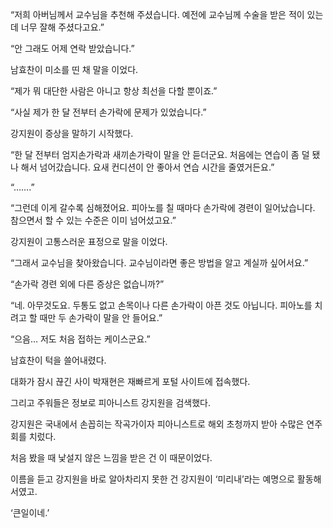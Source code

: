 “저희 아버님께서 교수님을 추천해 주셨습니다. 예전에 교수님께 수술을 받은 적이 있는데 너무 잘해 주셨다고요.”

“안 그래도 어제 연락 받았습니다.”

남효찬이 미소를 띤 채 말을 이었다.

“제가 뭐 대단한 사람은 아니고 항상 최선을 다할 뿐이죠.”

“사실 제가 한 달 전부터 손가락에 문제가 있었습니다.”

강지원이 증상을 말하기 시작했다.

“한 달 전부터 엄지손가락과 새끼손가락이 말을 안 듣더군요. 처음에는 연습이 좀 덜 됐나 해서 넘어갔습니다. 요새 컨디션이 안 좋아서 연습 시간을 줄였거든요.”

“…….”

“그런데 이게 갈수록 심해졌어요. 피아노를 칠 때마다 손가락에 경련이 일어났습니다. 참으면서 할 수 있는 수준은 이미 넘어섰고요.”

강지원이 고통스러운 표정으로 말을 이었다.

“그래서 교수님을 찾아왔습니다. 교수님이라면 좋은 방법을 알고 계실까 싶어서요.”

“손가락 경련 외에 다른 증상은 없습니까?”

“네. 아무것도요. 두통도 없고 손목이나 다른 손가락이 아픈 것도 아닙니다. 피아노를 치려고 할 때만 두 손가락이 말을 안 들어요.”

“으음… 저도 처음 접하는 케이스군요.”

남효찬이 턱을 쓸어내렸다.

대화가 잠시 끊긴 사이 박재현은 재빠르게 포털 사이트에 접속했다.

그리고 주워들은 정보로 피아니스트 강지원을 검색했다.

강지원은 국내에서 손꼽히는 작곡가이자 피아니스트로 해외 초청까지 받아 수많은 연주회를 치렀다.

처음 봤을 때 낯설지 않은 느낌을 받은 건 이 때문이었다.

이름을 듣고 강지원을 바로 알아차리지 못한 건 강지원이 ‘미리내’라는 예명으로 활동해서였고.

‘큰일이네.’